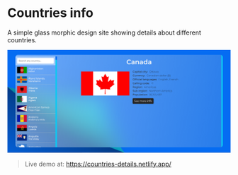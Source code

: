 # Countries info

A simple glass morphic design site showing details about different countries.

![Country](src/assets/screen.png)

> Live demo at: https://countries-details.netlify.app/
